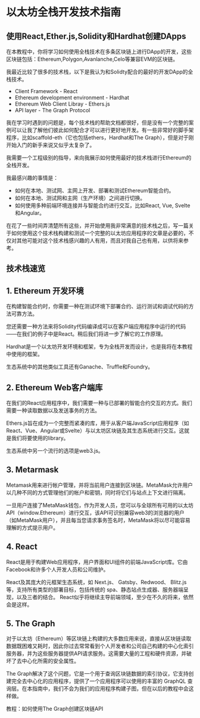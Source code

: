# 以太坊全栈开发技术指南
## 使用React,Ether.js,Solidity和Hardhat创建DApps

在本教程中，你将学习如何使用全栈技术在多条区块链上进行DApp的开发，这些区块链包括：Ethereum,Polygon,Avanlanche,Celo等兼容EVM的区块链。

我最近比较了很多的技术栈，以下是我认为和Solidty配合的最好的开发DApp的全栈技术。

- Client Framework - React
- Ethereum development environment - Hardhat
- Ethereum Web Client Libray - Ethers.js
- API layer - The Graph Protocol

我在学习时遇到的问题是，每个技术栈的帮助文档都很好，但是没有一个完整的案例可以让我了解他们彼此如何配合才可以进行更好地开发。有一些非常好的脚手架程序，比如scaffold-eth（它也包括ethers，Hardhat和The Graph），但是对于刚开始入门的新手来说又似乎太复杂了。

我需要一个工程级别的指导，来向我展示如何使用最好的技术栈进行Ethereum的全栈开发。

我最感兴趣的事情是：
- 如何在本地、测试网、主网上开发、部署和测试Ethereum智能合约。
- 如何在本地、测试网和主网（生产环境）之间进行切换。
- 如何使用多种前端环境连接并与智能合约进行交互，比如React, Vue, Svelte和Angular。

在花了一些时间弄清楚所有这些，并开始使用我非常满意的技术栈之后，写一篇关于如何使用这个技术栈构建和测试一个完整的以太坊应用程序的文章是必要的，不仅对其他可能对这个技术栈感兴趣的人有用，而且对我自己也有用，以供将来参考。

## 技术栈速览

## 1. Ethereum 开发环境

在构建智能合约时，你需要一种在测试环境下部署合约、运行测试和调试代码的方法可靠方法。

您还需要一种方法来将Solidity代码编译成可以在客户端应用程序中运行的代码——在我们的例子中是React。稍后我们将进一步了解它的工作原理。

Hardhat是一个以太坊开发环境和框架，专为全栈开发而设计，也是我将在本教程中使用的框架。

生态系统中的其他类似工具还有Ganache、Truffle和Foundry。

## 2. Ethereum Web客户端库

在我们的React应用程序中，我们需要一种与已部署的智能合约交互的方式。我们需要一种读取数据以及发送事务的方法。

Ethers.js旨在成为一个完整而紧凑的库，用于从客户端JavaScript应用程序（如React、Vue、Angular或Svelte）与以太坊区块链及其生态系统进行交互。这就是我们将要使用的library。

生态系统中另一个流行的选项是web3.js。

## 3. Metarmask

Metamask用来进行帐户管理，并将当前用户连接到区块链。MetaMask允许用户以几种不同的方式管理他们的帐户和密钥，同时将它们与站点上下文进行隔离。

一旦用户连接了MetaMask钱包，作为开发人员，您可以与全球所有可用的以太坊API（window.Ethereum）进行交互，该API可识别兼容web3的浏览器的用户（如MetaMask用户），并且每当您请求事务签名时，MetaMask将以尽可能容易理解的方式提示用户。

## 4. React

React是用于构建Web应用程序，用户界面和UI组件的前端JavaScript库。它由Facebook和许多个人开发人员和公司维护。

React及其庞大的元框架生态系统，如 Next.js、 Gatsby、Redwood、 Blitz.js 等，支持所有类型的部署目标，包括传统的 spa、静态站点生成器、服务器端呈现，以及三者的结合。
React似乎将继续主导前端领域，至少在不久的将来，依然会是这样。

## 5. The Graph

对于以太坊（Ethereum）等区块链上构建的大多数应用来说，直接从区块链读取数据既困难又耗时，因此你过去常常看到个人开发者和公司自己构建的中心化索引服务器，并为这些服务器提供API请求服务。这需要大量的工程和硬件资源，并破坏了去中心化所需的安全属性。

The Graph解决了这个问题，它是一个用于查询区块链数据的索引协议，它支持创建完全去中心化的应用程序，提供了一个应用程序可以使用的丰富的 GraphQL 查询层。在本指南中，我们不会为我们的应用程序构建子图，但在以后的教程中会这样做。

教程：如何使用The Graph创建区块链API